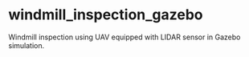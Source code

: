 # windmill_inspection_gazebo
Windmill inspection using UAV equipped with LIDAR sensor in Gazebo simulation.
